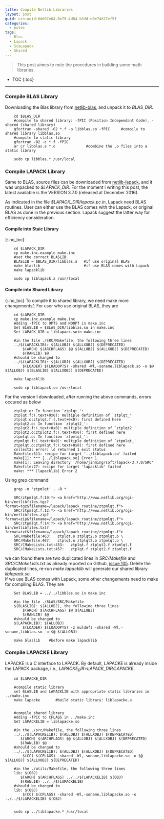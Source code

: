 ```yaml
---
title: Compile Netlib Libraries
layout: post
guid: urn:uuid:6dd97e64-8e79-4d04-b3dd-d0e74d27ef5f
categories:
  - notes
tags:
  - Blas
  - Lapack
  - ScaLapack
  - Shared
---
```


> This post aimes to note the procedures in building some math libraries.


* TOC
{:toc}

---

### Compile BLAS Library
Downloading the Blas library from [netlib-blas](http://www.netlib.org/blas/), and unpack it to *BLAS_DIR*.

```
    cd $BLAS_DIR
    #compile to shared library: -fPIC (Position Independant Code), -shared (shared library)
    gfortran -shared -O2 *.f -o libblas.so -fPIC     #compile to shared library libblas.so
    #compile to static library
    gfortran -O2 -c *.f -fPIC 
    ar cr libblas.a *.o              #combine the .o files into a static library

    sudo cp libblas.* /usr/local
```

### Compile LAPACK Library
Same to BLAS, source files can be downloaded from [netlib-lapack](http://www.netlib.org/lapack/), and it was unpacked to *$LAPACK_DIR*.
For the moment I writing this post, the latest available is the VERSION 3.7.0 (released at December 2016).

As indicated in the file *$LAPACK_DIR/lapack.pc.in*, Lapack need BLAS routines. User can either use the BLAS comes with the Lapack, 
or original BLAS as done in the previous section. Lapack suggest the latter way for efficiency consideration.

#### Compile into Staic Library
{:.no_toc}

```
    cd $LAPACK_DIR
    cp make.inc.example make.inc
    #set the correct BLASLIB
    BLASLIB = $BLAS_DIR/libblas.a   #if use original BLAS
    make blaslib                    #if use BLAS comes with Lapack
    make lapacklib

    sudo cp liblapack.a /usr/local
```

#### Compile into Shared Library
{:.no_toc}
To compile it to shared library, we need make more changements[^](http://stackoverflow.com/questions/23463240/how-to-compile-lapack-so-that-it-can-be-used-correctly-during-installation-of-oc).
For user who use original BLAS, they are

```
    cd $LAPACK_DIR
    cp make.inc.example make.inc
    Adding -fPIC to OPTS and NOOPT in make.inc
    Set BLASLIB = $BLAS_DIR/libblas.so in make.inc 
    Set LAPACK_DIR = liblapack.soin make.inc

    #in the file ./SRC/Makefile, the following three lines
    ../$(LAPACKLIB): $(ALLOBJ) $(ALLXOBJ) $(DEPRECATED)
        $(ARCH) $(ARCHFLAGS) $@ $(ALLOBJ) $(ALLXOBJ) $(DEPRECATED)
        $(RANLIB) $@
    #should be changed to
    ../$(LAPACKLIB): $(ALLOBJ) $(ALLXOBJ) $(DEPRECATED)
        $(LOADER) $(LOADOPTS) -shared -Wl,-soname,liblapack.so -o $@ $(ALLOBJ) $(BLASLIB) $(ALLXOBJ) $(DEPRECATED)

    make lapacklib

    sudo cp liblapack.so /usr/local
```

For the version I downloaded, after running the above commands, errors occured as below

```
    ztplqt.o: In function `ztplqt_':
    ztplqt.f:(.text+0x0): multiple definition of `ztplqt_'
    ztplqt.o:ztplqt.f:(.text+0x0): first defined here
    ztplqt2.o: In function `ztplqt2_':
    ztplqt2.f:(.text+0x0): multiple definition of `ztplqt2_'
    ztplqt2.o:ztplqt2.f:(.text+0x0): first defined here
    ztpmlqt.o: In function `ztpmlqt_':
    ztpmlqt.f:(.text+0x0): multiple definition of `ztpmlqt_'
    ztpmlqt.o:ztpmlqt.f:(.text+0x0): first defined here
    collect2: error: ld returned 1 exit status
    Makefile:511: recipe for target '../liblapack.so' failed
    make[1]: *** [../liblapack.so] Error 1
    make[1]: Leaving directory '/home/jinming/soft/lapack-3.7.0/SRC'
    Makefile:27: recipe for target 'lapacklib' failed
    make: *** [lapacklib] Error 2
```

Using grep command 

```
    grep -n 'ztpmlqt' . -R *

    SRC/ztpmlqt.f:10:*> <a href="http://www.netlib.org/cgi-bin/netlibfiles.tgz?format=tgz&filename=/lapack/lapack_routine/ztpmlqt.f">
    SRC/ztpmlqt.f:12:*> <a href="http://www.netlib.org/cgi-bin/netlibfiles.zip?format=zip&filename=/lapack/lapack_routine/ztpmlqt.f">
    SRC/ztpmlqt.f:14:*> <a href="http://www.netlib.org/cgi-bin/netlibfiles.txt?format=txt&filename=/lapack/lapack_routine/ztpmlqt.f">
    SRC/Makefile:463:   ztplqt.o ztplqt2.o ztpmlqt.o \
    SRC/Makefile:467:   ztplqt.o ztplqt2.o ztpmlqt.o \
    SRC/CMakeLists.txt:453:   ztplqt.f ztplqt2.f ztpmlqt.f
    SRC/CMakeLists.txt:457:   ztplqt.f ztplqt2.f ztpmlqt.f
```

we can found there are two duplicated lines in *SRC/Makefile* and *SRC/CMakeLists.txt* as already reported on Github, [issue 105](https://github.com/Reference-LAPACK/lapack/issues/105).
Delete the duplicated lines, re-run *make lapacklib* will generate our shared library *liblapack.so*.  
If we use BLAS comes with Lapack, some other changements  need to make for compiling BLAS. They are

```
    Set BLASLIB = ../../libblas.so in make.inc

    #in the file ./BLAS/SRC/Makefile
    $(BLASLIB): $(ALLOBJ), the following three lines
        $(ARCH) $(ARCHFLAGS) $@ $(ALLOBJ)
        $(RANLIB) $@
    #should be changed to
    $(LAPACKLIB): $(ALLOBJ)
        $(LOADER) $(LOADOPTS) -z muldefs -shared -Wl,-soname,libblas.so -o $@ $(ALLOBJ)

    make blaslib    #before make lapacklib
```


### Compile LAPACKE Library
LAPACKE is a C interface to LAPACK. By default, LAPACKE is already inside the LAPACK package, i.e., *$LAPACKE_DIR=$LAPACK_DIR/LAPACKE*.

```
    cd $LAPACKE_DIR

    #compile static library
    set BLASLIB and LAPACKLIB with appropriate static libraries in ../make.inc
    make lapacke       #build static library: liblapacke.a


    #compile shared library
    Adding -fPIC to CFLAGS in ../make.inc
    Set LAPACKELIB = liblapacke.so

    #in the ./src/Makefile, the following three lines
    ../../$(LAPACKELIB): $(ALLOBJ) $(ALLXOBJ) $(DEPRECATED)
       $(ARCH) $(ARCHFLAGS) $@ $(ALLOBJ) $(ALLXOBJ) $(DEPRECATED)
       $(RANLIB) $@
    #should be changed to
    ../../$(LAPACKELIB): $(ALLOBJ) $(ALLXOBJ) $(DEPRECATED)
        $(CC) $(CFLAGS) -shared -Wl,-soname,liblapacke.so -o $@ $(ALLOBJ) $(ALLXOBJ) $(DEPRECATED)

    #in the ./utils/Makefile, the following three lines
    lib: $(OBJ)
       $(ARCH) $(ARCHFLAGS) ../../$(LAPACKELIB) $(OBJ)
       $(RANLIB) ../../$(LAPACKELIB)
    #should be changed to
    lib: $(OBJ)
        $(CC) $(CFLAGS) -shared -Wl,-soname,liblapacke.so -o ../../$(LAPACKELIB) $(OBJ)


    sudo cp ../liblapacke.* /usr/local
```
